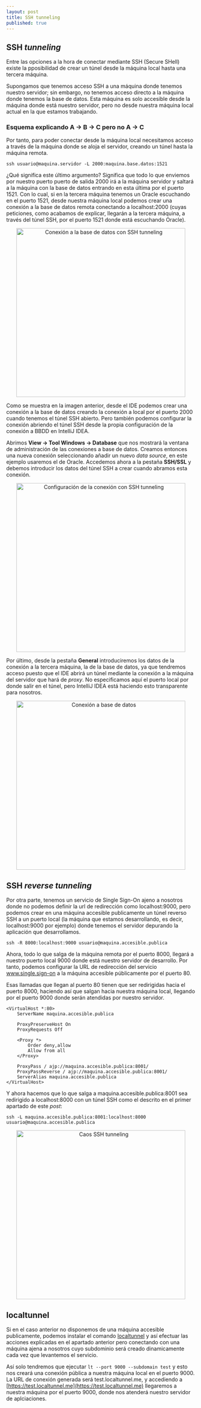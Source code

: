 ```yaml
---
layout: post
title: SSH tunneling
published: true
---
```

## SSH _tunneling_

Entre las opciones a la hora de conectar mediante SSH (Secure SHell) existe la pposibilidad de crear un túnel desde la máquina local hasta una tercera máquina.

Supongamos que tenemos acceso SSH a una máquina donde tenemos nuestro servidor; sin embargo, no tenemos acceso directo a la máquina donde tenemos la base de datos. Esta máquina es solo accesible desde la máquina donde está nuestro servidor, pero no desde nuestra máquina local actual en la que estamos trabajando.

### Esquema explicando A -> B -> C pero no A -> C

Por tanto, para poder conectar desde la máquina local necesitamos acceso a través de la máquina donde se aloja el servidor, creando un túnel hasta la máquina remota.

`ssh usuario@maquina.servidor -L 2000:maquina.base.datos:1521`

¿Qué significa este último argumento? Significa que todo lo que enviemos por nuestro puerto puerto de salida 2000 irá a la máquina servidor y saltará a la máquina con la base de datos entrando en esta última por el puerto 1521. Con lo cual, si en la tercera máquina tenemos un Oracle escuchando en el puerto 1521, desde nuestra máquina local podemos crear una conexión a la base de datos remota conectando a localhost:2000 (cuyas peticiones, como acabamos de explicar, llegarán a la tercera máquina, a través del túnel SSH, por el puerto 1521 donde está escuchando Oracle).

<center><img src="{{ site.baseurl }}/images/ssh_1.png" alt="Conexión a la base de datos con SSH tunneling" width="450"></center>

Como se muestra en la imagen anterior, desde el IDE podemos crear una conexión a la base de datos creando la conexión a local por el puerto 2000 cuando tenemos el túnel SSH abierto. Pero también podemos configurar la conexión abriendo el túnel SSH desde la propia configuración de la conexión a BBDD en IntelliJ IDEA.

Abrimos **View -> Tool Windows -> Database** que nos mostrará la ventana de administración de las conexiones a base de datos. Creamos entonces una nueva conexión seleccionando añadir un nuevo _data source_, en este ejemplo usaremos el de Oracle. Accedemos ahora a la pestaña **SSH/SSL** y debemos introducir los datos del túnel SSH a crear cuando abramos esta conexión.

<center><img src="{{ site.baseurl }}/images/ssh_2.png" alt="Configuración de la conexión con SSH tunneling" width="450"></center>

Por último, desde la pestaña **General** introduciremos los datos de la conexión a la tercera máquina, la de la base de datos, ya que tendremos acceso puesto que el IDE abrirá un túnel mediante la conexión a la máquina del servidor que hará de _proxy_. No especificamos aquí el puerto local por donde salir en el túnel, pero IntelliJ IDEA está haciendo esto transparente para nosotros.

<center><img src="{{ site.baseurl }}/images/ssh_3.png" alt="Conexión a base de datos" width="450"></center>

## SSH _reverse tunneling_

Por otra parte, tenemos un servicio de Single Sign-On ajeno a nosotros donde no podemos definir la url de redirección como localhost:9000, pero podemos crear en una máquina accesible publicamente un túnel reverso SSH a un puerto local (la máquina que estamos desarrollando, es decir, localhost:9000 por ejemplo) donde tenemos el servidor depurando la aplicación que desarrollamos.

`ssh -R 8000:localhost:9000 usuario@maquina.accesible.publica`

Ahora, todo lo que salga de la máquina remota por el puerto 8000, llegará a nuestro puerto local 9000 donde está nuestro servidor de desarrollo. Por tanto, podemos configurar la URL de redirección del servicio www.single.sign-on a la máquina accesible públicamente por el puerto 80.

Esas llamadas que llegan al puerto 80 tienen que ser redirigidas hacia el puerto 8000, haciendo así que salgan hacia nuestra máquina local, llegando por el puerto 9000 donde serán atendidas por nuestro servidor. 

```
<VirtualHost *:80>
    ServerName maquina.accesible.publica

    ProxyPreserveHost On
    ProxyRequests Off

    <Proxy *>
        Order deny,allow
        Allow from all
    </Proxy>

    ProxyPass / ajp://maquina.accesible.publica:8001/
    ProxyPassReverse / ajp://maquina.accesible.publica:8001/
    ServerAlias maquina.accesible.publica
</VirtualHost>
```

Y ahora hacemos que lo que salga a maquina.accesible.publica:8001 sea redirigido a localhost:8000 con un túnel SSH como el descrito en el primer apartado de este _post_:

`ssh -L maquina.accesible.publica:8001:localhost:8000 usuario@maquina.accesible.publica`

<center><img src="{{ site.baseurl }}/images/ssh_4.jpg" alt="Caos SSH tunneling" width="450"></center>

## localtunnel

Si en el caso anterior no disponemos de una máquina accesible publicamente, podemos instalar el comando [localtunnel](https://localtunnel.github.io/www/) y así efectuar las acciones explicadas en el apartado anterior pero conectando con una máquina ajena a nosotros cuyo subdominio será creado dinamicamente cada vez que levantemos el servicio.

Así solo tendremos que ejecutar `lt --port 9000 --subdomain test` y esto nos creará una conexión pública a nuestra máquina local en el puerto 9000. La URL de conexión generada será test.localtunnel.me, y accediendo a [https://test.localtunnel.me](https://test.localtunnel.me) llegaremos a nuestra máquina por el puerto 9000, donde nos atenderá nuestro servidor de aplciaciones.
